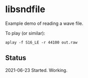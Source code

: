 # libsndfile

Example demo of reading a wave file.


To play (or similar):
```
aplay -f S16_LE -r 44100 out.raw
```

## Status

2021-06-23 Started. Working.
